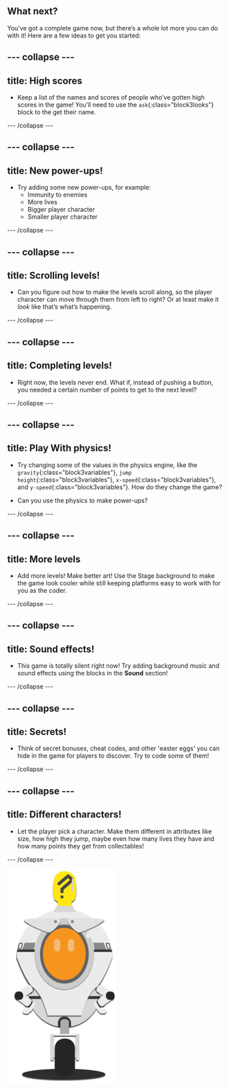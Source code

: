 ## What next?

You’ve got a complete game now, but there’s a whole lot more you can do with it! Here are a few ideas to get you started:
 
--- collapse ---
--- 
title: High scores
---

+ Keep a list of the names and scores of people who’ve gotten high scores in the game! You’ll need to use the `ask`{:class="block3looks"} block to the get their name.

--- /collapse ---

--- collapse ---
--- 
title: New power-ups!
---

+ Try adding some new power-ups, for example:
  * Immunity to enemies
  * More lives
  * Bigger player character
  * Smaller player character
 
--- /collapse ---

--- collapse ---
--- 
title: Scrolling levels!
---

+ Can you figure out how to make the levels scroll along, so the player character can move through them from left to right? Or at least make it _look_ like that’s what’s happening.
 
--- /collapse ---

--- collapse ---
--- 
title: Completing levels!
---

+ Right now, the levels never end. What if, instead of pushing a button, you needed a certain number of points to get to the next level?
 
--- /collapse ---

--- collapse ---
--- 
title: Play With physics!
---

+ Try changing some of the values in the physics engine, like the `gravity`{:class="block3variables"}, `jump height`{:class="block3variables"}, `x-speed`{:class="block3variables"}, and `y-speed`{:class="block3variables"}. How do they change the game?

+ Can you use the physics to make power-ups?
 
--- /collapse ---

--- collapse ---
--- 
title: More levels
---

+ Add more levels! Make better art! Use the Stage background to make the game look cooler while still keeping platforms easy to work with for you as the coder.
 
--- /collapse ---

--- collapse ---
--- 
title: Sound effects!
---

+ This game is totally silent right now! Try adding background music and sound effects using the blocks in the **Sound** section!
 
--- /collapse ---

--- collapse ---
--- 
title: Secrets!
---

+ Think of secret bonuses, cheat codes, and other 'easter eggs' you can hide in the game for players to discover. Try to code some of them!
 
--- /collapse ---

--- collapse ---
--- 
title: Different characters!
---

+ Let the player pick a character. Make them different in attributes like size, how high they jump, maybe even how many lives they have and how many points they get from collectables! 

--- /collapse ---

![](images/zero.png) 
